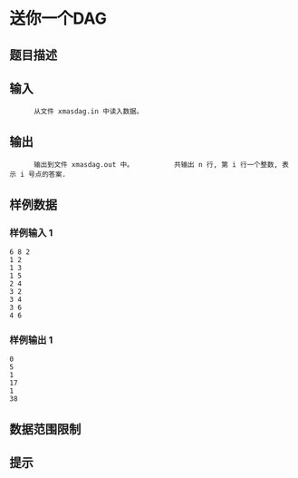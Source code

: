 # 送你一个DAG

## 题目描述



## 输入


          从文件 xmasdag.in 中读入数据。                  

## 输出


          输出到文件 xmasdag.out 中。          共输出 n 行, 第 i 行一个整数, 表示 i 号点的答案.        

## 样例数据

### 样例输入 1

```
6 8 2
1 2
1 3
1 5
2 4
3 2
3 4
3 6
4 6

```

### 样例输出 1

```
0
5
1
17
1
38

```


## 数据范围限制



## 提示


